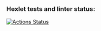 ### Hexlet tests and linter status:
[![Actions Status](https://github.com/vasilievpg/layout-designer-project-lvl1/workflows/hexlet-check/badge.svg)](https://github.com/vasilievpg/layout-designer-project-lvl1/actions)